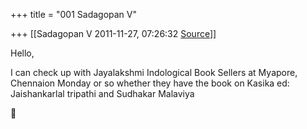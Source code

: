 +++
title = "001 Sadagopan V"

+++
[[Sadagopan V	2011-11-27, 07:26:32 [Source](https://groups.google.com/g/samskrita/c/LeJutXYJmS0)]]



Hello,



I can check up with Jayalakshmi Indological Book Sellers at Myapore, Chennaion Monday or so whether they have the book on Kasika ed: Jaishankarlal tripathi and Sudhakar Malaviya  
  



